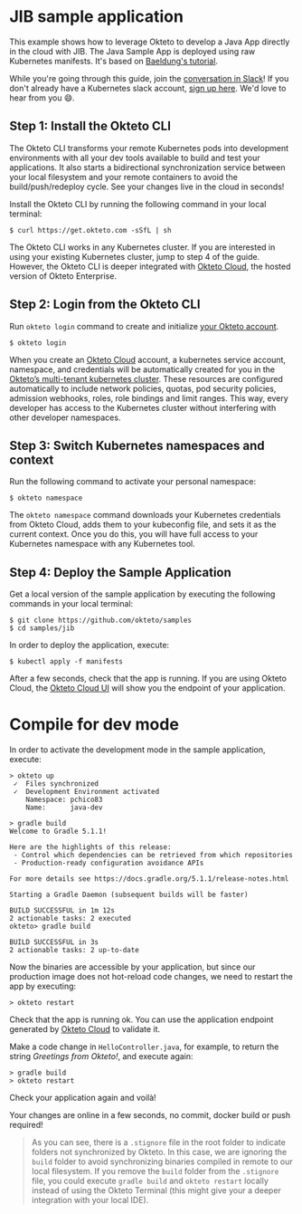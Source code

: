 # JIB sample application

This example shows how to leverage Okteto to develop a Java App directly in the cloud with JIB. The Java Sample App is deployed using raw Kubernetes manifests. It's based on [Baeldung's tutorial](https://www.baeldung.com/jib-dockerizing).

While you're going through this guide, join the [conversation in Slack](https://kubernetes.slack.com/messages/CM1QMQGS0/)! If you don't already have a Kubernetes slack account, [sign up here](http://slack.k8s.io/).  We'd love to hear from you 😄.

## Step 1: Install the Okteto CLI

The Okteto CLI transforms your remote Kubernetes pods into development environments with all your dev tools available to build and test your applications. It also starts a bidirectional synchronization service between your local filesystem and your remote containers to avoid the build/push/redeploy cycle. See your changes live in the cloud in seconds!

Install the Okteto CLI by running the following command in your local terminal:

```console
$ curl https://get.okteto.com -sSfL | sh
```

The Okteto CLI works in any Kubernetes cluster. If you are interested in using your existing Kubernetes cluster, jump to step 4 of the guide. However, the Okteto CLI is deeper integrated with [Okteto Cloud](https://cloud.okteto.com), the hosted version of Okteto Enterprise.

## Step 2: Login from the Okteto CLI

Run `okteto login` command to create and initialize [your Okteto account](https://cloud.okteto.com/#/?origin=docs). 

```console
$ okteto login
```

When you create an [Okteto Cloud](https://cloud.okteto.com) account, a kubernetes service account, namespace, and credentials will be automatically created for you in the [Okteto’s multi-tenant kubernetes cluster](https://cloud.okteto.com). These resources are configured automatically to include network policies, quotas, pod security policies, admission webhooks, roles, role bindings and limit ranges. This way, every developer has access to the Kubernetes cluster without interfering with other developer namespaces.

## Step 3: Switch Kubernetes namespaces and context

Run the following command to activate your personal namespace:

```console
$ okteto namespace
```

The `okteto namespace` command downloads your Kubernetes credentials from Okteto Cloud, adds them to your kubeconfig file, and sets it as the current context. Once you do this, you will have full access to your Kubernetes namespace with any Kubernetes tool.

## Step 4: Deploy the Sample Application

Get a local version of the sample application by executing the following commands in your local terminal:

```console
$ git clone https://github.com/okteto/samples
$ cd samples/jib
```

In order to deploy the application, execute:

```console
$ kubectl apply -f manifests
```

After a few seconds, check that the app is running. If you are using Okteto Cloud, the [Okteto Cloud UI](https://cloud.okteto.com) will show you the endpoint of your application.

# Compile for dev mode

In order to activate the development mode in the sample application, execute:

```
> okteto up
 ✓  Files synchronized
 ✓  Development Environment activated
    Namespace: pchico83
    Name:      java-dev

> gradle build
Welcome to Gradle 5.1.1!

Here are the highlights of this release:
 - Control which dependencies can be retrieved from which repositories
 - Production-ready configuration avoidance APIs

For more details see https://docs.gradle.org/5.1.1/release-notes.html

Starting a Gradle Daemon (subsequent builds will be faster)

BUILD SUCCESSFUL in 1m 12s
2 actionable tasks: 2 executed
okteto> gradle build

BUILD SUCCESSFUL in 3s
2 actionable tasks: 2 up-to-date
```

Now the binaries are accessible by your application, but since our production image does not hot-reload code changes, we need to restart the app by executing:

```
> okteto restart
```

Check that the app is running ok. You can use the application endpoint generated by [Okteto Cloud](https://cloud.okteto.com) to validate it.

Make a code change in `HelloController.java`, for example, to return the string *Greetings from Okteto!*, and execute again:

```
> gradle build
> okteto restart
```

Check your application again and voilà!

Your changes are online in a few seconds, no commit, docker build or push required!

> As you can see, there is a `.stignore` file in the root folder to indicate folders not synchronized by Okteto. In this case, we are ignoring the `build` folder to avoid synchronizing binaries compiled in remote to our local filesystem. If you remove the `build` folder from the `.stignore` file, you could execute `gradle build` and `okteto restart` locally instead of using the Okteto Terminal (this might give your a deeper integration with your local IDE).
